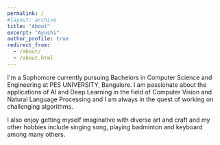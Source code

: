 ```yaml
---
permalink: /
#layout: archive
title: "About"
excerpt: "Ayushi"
author_profile: true
redirect_from:
  - /about/
  - /about.html
---
```


I'm a Sophomore currently pursuing Bachelors in Computer Science and Engineering at PES UNIVERSITY, Bangalore. I am passionate about the applications of AI and Deep Learning in the field of Computer Vision and Natural Language Processing and I am always in the quest of working on challenging algorithms. 

I also enjoy getting myself imaginative with diverse art and craft and my other hobbies include singing song, playing badminton and keyboard among many others.
